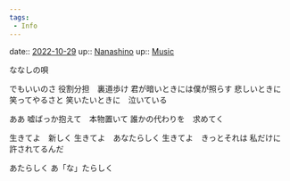 ```yaml
---
tags:
 - Info
---
```


date:: [2022-10-29](Daily_Note/2022-10-29.md)
up:: [Nanashino](Bar/Novel/Nacaria/Nanashino.md)
up:: [Music](Bar/Novel/Topics/Music.md)

ななしの唄

でもいいのさ
役割分担　裏道歩け
君が暗いときには僕が照らす
悲しいときに　笑ってやるさと
笑いたいときに　泣いている

ああ
嘘ばっか抱えて　本物置いて
誰かの代わりを　求めてく


生きてよ　新しく
生きてよ　あなたらしく
生きてよ　きっとそれは
私だけに　許されてるんだ


あたらしく
あ「な」たらしく
